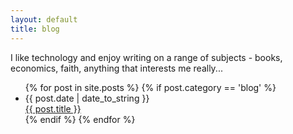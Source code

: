 ```yaml
---
layout: default
title: blog
---
```

<p class="large">I like technology and enjoy writing on a range of subjects - books, economics, faith, anything that interests me really...</p>

<ul class="posts">
  {% for post in site.posts %}
  {% if post.category == 'blog' %}
  <li><div class="date">{{ post.date | date_to_string }}</div><a href="{{ post.url }}">{{ post.title }}</a></li>
  {% endif %}
  {% endfor %}
</ul>
